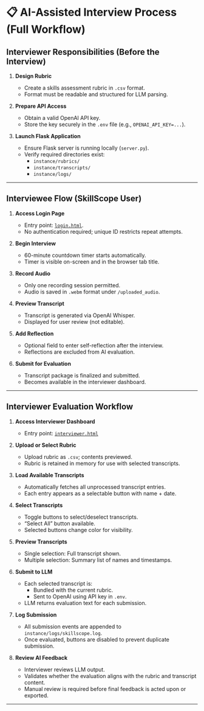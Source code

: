 # 📋 AI-Assisted Interview Process (Full Workflow)

## Interviewer Responsibilities (Before the Interview)

1. **Design Rubric**
   - Create a skills assessment rubric in `.csv` format.
   - Format must be readable and structured for LLM parsing.

2. **Prepare API Access**
   - Obtain a valid OpenAI API key.
   - Store the key securely in the `.env` file (e.g., `OPENAI_API_KEY=...`).

3. **Launch Flask Application**
   - Ensure Flask server is running locally (`server.py`).
   - Verify required directories exist:
     - `instance/rubrics/`
     - `instance/transcripts/`
     - `instance/logs/`

---

## Interviewee Flow (SkillScope User)

1. **Access Login Page**
   - Entry point: [`login.html`](login.html).
   - No authentication required; unique ID restricts repeat attempts.

2. **Begin Interview**
   - 60-minute countdown timer starts automatically.
   - Timer is visible on-screen and in the browser tab title.

3. **Record Audio**
   - Only one recording session permitted.
   - Audio is saved in `.webm` format under `/uploaded_audio`.

4. **Preview Transcript**
   - Transcript is generated via OpenAI Whisper.
   - Displayed for user review (not editable).

5. **Add Reflection**
   - Optional field to enter self-reflection after the interview.
   - Reflections are excluded from AI evaluation.

6. **Submit for Evaluation**
   - Transcript package is finalized and submitted.
   - Becomes available in the interviewer dashboard.

---

## Interviewer Evaluation Workflow

1. **Access Interviewer Dashboard**
   - Entry point: [`interviewer.html`](interviewer.html)

2. **Upload or Select Rubric**
   - Upload rubric as `.csv`; contents previewed.
   - Rubric is retained in memory for use with selected transcripts.

3. **Load Available Transcripts**
   - Automatically fetches all unprocessed transcript entries.
   - Each entry appears as a selectable button with name + date.

4. **Select Transcripts**
   - Toggle buttons to select/deselect transcripts.
   - “Select All” button available.
   - Selected buttons change color for visibility.

5. **Preview Transcripts**
   - Single selection: Full transcript shown.
   - Multiple selection: Summary list of names and timestamps.

6. **Submit to LLM**
   - Each selected transcript is:
     - Bundled with the current rubric.
     - Sent to OpenAI using API key in `.env`.
   - LLM returns evaluation text for each submission.

7. **Log Submission**
   - All submission events are appended to `instance/logs/skillscope.log`.
   - Once evaluated, buttons are disabled to prevent duplicate submission.

8. **Review AI Feedback**
   - Interviewer reviews LLM output.
   - Validates whether the evaluation aligns with the rubric and transcript content.
   - Manual review is required before final feedback is acted upon or exported.

---

